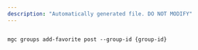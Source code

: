 ```yaml
---
description: "Automatically generated file. DO NOT MODIFY"
---
```


```cli

mgc groups add-favorite post --group-id {group-id}

```
